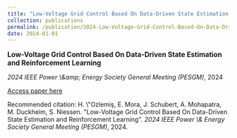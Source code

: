 ```yaml
---
title: "Low-Voltage Grid Control Based On Data-Driven State Estimation and Reinforcement Learning"
collection: publications
permalink: /publication/2024-Low-Voltage-Grid-Control-Based-On-Data-Driven-Stat
date: 2024-01-01
---
```

<p style="font-size: 1.1em; margin-bottom: 0.5em;"><b>Low-Voltage Grid Control Based On Data-Driven State Estimation and Reinforcement Learning</b></p>
<p style="margin-bottom: 0.5em;"><em>2024 IEEE Power \&amp;amp; Energy Society General Meeting (PESGM)</em>, 2024</p>
<p style="margin-bottom: 0.5em;"><a href="https://doi.org/10.1109/PESGM51994.2024.10689213" target="_blank">Access paper here</a></p>
<p>Recommended citation: H. \"Ozlemiş, E. Mora, J. Schubert, A. Mohapatra, M. Duckheim, S. Niessen. "Low-Voltage Grid Control Based On Data-Driven State Estimation and Reinforcement Learning". <em>2024 IEEE Power \&amp; Energy Society General Meeting (PESGM)</em>, 2024.</p>